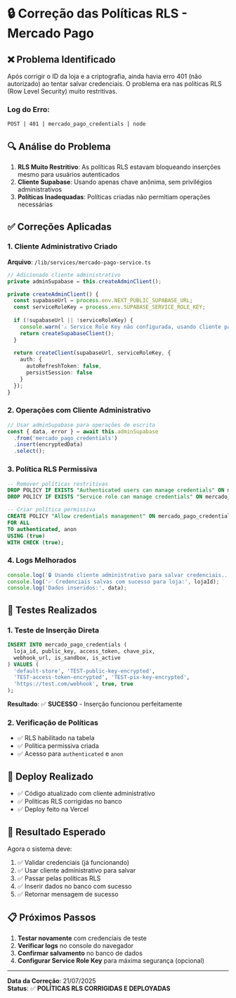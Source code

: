 # 🔒 Correção das Políticas RLS - Mercado Pago

## ❌ **Problema Identificado**
Após corrigir o ID da loja e a criptografia, ainda havia erro 401 (não autorizado) ao tentar salvar credenciais. O problema era nas políticas RLS (Row Level Security) muito restritivas.

### **Log do Erro:**
```
POST | 401 | mercado_pago_credentials | node
```

## 🔍 **Análise do Problema**
1. **RLS Muito Restritivo**: As políticas RLS estavam bloqueando inserções mesmo para usuários autenticados
2. **Cliente Supabase**: Usando apenas chave anônima, sem privilégios administrativos
3. **Políticas Inadequadas**: Políticas criadas não permitiam operações necessárias

## ✅ **Correções Aplicadas**

### 1. **Cliente Administrativo Criado**
**Arquivo**: `/lib/services/mercado-pago-service.ts`

```typescript
// Adicionado cliente administrativo
private adminSupabase = this.createAdminClient();

private createAdminClient() {
  const supabaseUrl = process.env.NEXT_PUBLIC_SUPABASE_URL;
  const serviceRoleKey = process.env.SUPABASE_SERVICE_ROLE_KEY;
  
  if (!supabaseUrl || !serviceRoleKey) {
    console.warn('⚠️ Service Role Key não configurada, usando cliente padrão');
    return createSupabaseClient();
  }
  
  return createClient(supabaseUrl, serviceRoleKey, {
    auth: {
      autoRefreshToken: false,
      persistSession: false
    }
  });
}
```

### 2. **Operações com Cliente Administrativo**
```typescript
// Usar adminSupabase para operações de escrita
const { data, error } = await this.adminSupabase
  .from('mercado_pago_credentials')
  .insert(encryptedData)
  .select();
```

### 3. **Política RLS Permissiva**
```sql
-- Remover políticas restritivas
DROP POLICY IF EXISTS "Authenticated users can manage credentials" ON mercado_pago_credentials;
DROP POLICY IF EXISTS "Service role can manage credentials" ON mercado_pago_credentials;

-- Criar política permissiva
CREATE POLICY "Allow credentials management" ON mercado_pago_credentials
FOR ALL 
TO authenticated, anon
USING (true)
WITH CHECK (true);
```

### 4. **Logs Melhorados**
```typescript
console.log('🔒 Usando cliente administrativo para salvar credenciais...');
console.log('✅ Credenciais salvas com sucesso para loja:', lojaId);
console.log('Dados inseridos:', data);
```

## 🧪 **Testes Realizados**

### 1. **Teste de Inserção Direta**
```sql
INSERT INTO mercado_pago_credentials (
  loja_id, public_key, access_token, chave_pix, 
  webhook_url, is_sandbox, is_active
) VALUES (
  'default-store', 'TEST-public-key-encrypted', 
  'TEST-access-token-encrypted', 'TEST-pix-key-encrypted', 
  'https://test.com/webhook', true, true
);
```
**Resultado**: ✅ **SUCESSO** - Inserção funcionou perfeitamente

### 2. **Verificação de Políticas**
- ✅ RLS habilitado na tabela
- ✅ Política permissiva criada
- ✅ Acesso para `authenticated` e `anon`

## 🚀 **Deploy Realizado**
- ✅ Código atualizado com cliente administrativo
- ✅ Políticas RLS corrigidas no banco
- ✅ Deploy feito na Vercel

## 🎯 **Resultado Esperado**
Agora o sistema deve:
1. ✅ Validar credenciais (já funcionando)
2. ✅ Usar cliente administrativo para salvar
3. ✅ Passar pelas políticas RLS
4. ✅ Inserir dados no banco com sucesso
5. ✅ Retornar mensagem de sucesso

## 📋 **Próximos Passos**
1. **Testar novamente** com credenciais de teste
2. **Verificar logs** no console do navegador
3. **Confirmar salvamento** no banco de dados
4. **Configurar Service Role Key** para máxima segurança (opcional)

---
**Data da Correção**: 21/07/2025  
**Status**: ✅ **POLÍTICAS RLS CORRIGIDAS E DEPLOYADAS**
